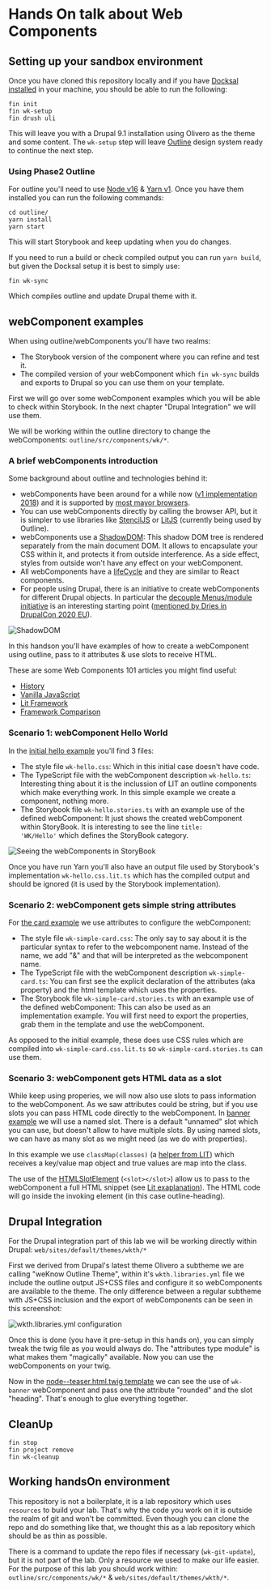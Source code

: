 # Hands On talk about Web Components

## Setting up your sandbox environment

Once you have cloned this repository locally and if you have [Docksal installed](https://docs.docksal.io/getting-started/setup/) in your machine, you should be able to run the following:

```
fin init
fin wk-setup
fin drush uli
```

This will leave you with a Drupal 9.1 installation using Olivero as the theme and some content.
The ```wk-setup``` step will leave [Outline](https://github.com/phase2/outline) design system ready to continue the next step.

### Using Phase2 Outline

For outline you'll need to use [Node v16](https://nodejs.org/en/download/package-manager/#nvm) & [Yarn v1](https://classic.yarnpkg.com/lang/en/docs/install/).
Once you have them installed you can run the following commands:

```
cd outline/
yarn install
yarn start
```

This will start Storybook and keep updating when you do changes.

If you need to run a build or check compiled output you can run ```yarn build```, but given the Docksal setup it is best to simply use:

```
fin wk-sync
```

Which compiles outline and update Drupal theme with it.

## webComponent examples

When using outline/webComponents you'll have two realms:

- The Storybook version of the component where you can refine and test it.
- The compiled version of your webComponent which ```fin wk-sync``` builds and exports to Drupal so you can use them on your template.

First we will go over some webComponent examples which you will be able to check within Storybook. In the next chapter "Drupal Integration" we will use them.

We will be working within the outline directory to change the webComponents: ```outline/src/components/wk/*```.

### A brief webComponents introduction

Some background about outline and technologies behind it:

- webComponents have been around for a while now ([v1 implementation 2018](https://medium.com/@pablortsal/the-year-of-web-components-c92960830d00)) and it is supported by [most mayor browsers](https://developer.mozilla.org/en-US/docs/Web/Web_Components#browser_compatibility).
- You can use webComponents directly by calling the browser API, but it is simpler to use libraries like [StencilJS](https://stenciljs.com/) or [LitJS](https://lit.dev/) (currently being used by Outline).
- webComponents use a [ShadowDOM](https://developer.mozilla.org/en-US/docs/Web/Web_Components/Using_shadow_DOM): This shadow DOM tree is rendered separately from the main document DOM. It allows to encapsulate your CSS within it, and protects it from outside interference. As a side effect, styles from outside won't have any effect on your webComponent.
- All webComponents have a [lifeCycle](https://developer.mozilla.org/en-US/docs/Web/Web_Components/Using_custom_elements#using_the_lifecycle_callbacks) and they are similar to React components.
- For people using Drupal, there is an initiative to create webComponents for different Drupal objects. In particular the [decouple Menus/module initiative](https://www.drupal.org/project/decoupled_menus_initiative) is an interesting starting point ([mentioned by Dries in DrupalCon 2020 EU](https://dri.es/state-of-drupal-presentation-july-2020)).

![ShadowDOM](./resources/ShadowDOM.jpg "ShadowDOM")

In this handson you'll have examples of how to create a webComponent using outline, pass to it attributes & use slots to receive HTML.

These are some Web Components 101 articles you might find useful:

- [History](https://dev.to/this-is-learning/web-components-101-history-2p24)
- [Vanilla JavaScript](https://dev.to/this-is-learning/web-components-101-vanilla-javascript-2pja)
- [Lit Framework](https://dev.to/this-is-learning/web-components-101-lit-framework-3en1)
- [Framework Comparison](https://dev.to/this-is-learning/web-components-101-framework-comparison-989)

### Scenario 1: webComponent Hello World

In the [initial hello example](https://github.com/weknowinc/webcomponents_handson/tree/main/resources/wkwc/wk-hello) you'll find 3 files:

- The style file `wk-hello.css`: Which in this initial case doesn't have code.
- The TypeScript file with the webComponent description `wk-hello.ts`: Interesting thing about it is the inclussion of LIT an outline components which make everything work. In this simple example we create a component, nothing more.
- The Storybook file `wk-hello.stories.ts` with an example use of the defined webComponent: It just shows the created webComponent within StoryBook. It is interesting to see the line <code>title: 'WK/Hello'</code> which defines the StoryBook category.

![Seeing the webComponents in StoryBook](./resources/Outline-Phase2-StoryBook.png "StoryBook")

Once you have run Yarn you'll also have an output file used by Storybook's implementation `wk-hello.css.lit.ts` which has the compiled output and should be ignored (it is used by the Storybook implementation).

### Scenario 2: webComponent gets simple string attributes

For [the card example](https://github.com/weknowinc/webcomponents_handson/tree/main/resources/wkwc/wk-card) we use attributes to configure the webComponent:

- The style file `wk-simple-card.css`: The only say to say about it is the particular syntax to refer to the webcomponent name. Instead of the name, we add "&" and that will be interpreted as the webcomponent name.
- The TypeScript file with the webComponent description `wk-simple-card.ts`: You can first see the explicit declaration of the attributes (aka property) and the html template which uses the properties.
- The Storybook file `wk-simple-card.stories.ts` with an example use of the defined webComponent: This can also be used as an implementation example. You will first need to export the properties, grab them in the template and use the webComponent.

As opposed to the initial example, these does use CSS rules which are compiled into `wk-simple-card.css.lit.ts` so `wk-simple-card.stories.ts` can use them.

### Scenario 3: webComponent gets HTML data as a slot

While keep using properies, we will now also use slots to pass information to the webComponent. As we saw attributes could be string, but if you use slots you can pass HTML code directly to the webComponent. In [banner example](https://github.com/weknowinc/webcomponents_handson/tree/main/resources/wkwc/wk-banner) we will use a named slot. There is a default "unnamed" slot which you can use, but doesn't allow to have multiple slots. By using named slots, we can have as many slot as we might need (as we do with properties).

In this example we use ```classMap(classes)```  (a [helper from LIT](https://lit.dev/docs/components/styles/#dynamic-classes-and-styles)) which receives a key/value map object and true values are map into the class.

The use of the [HTMLSlotElement](https://developer.mozilla.org/en-US/docs/Web/API/HTMLSlotElement) (`<slot></slot>`) allow us to pass to the webComponent a full HTML snippet (see [Lit exaplanation](https://lit.dev/docs/components/shadow-dom/#slots)). The HTML code will go inside the invoking element (in this case outline-heading).

## Drupal Integration

For the Drupal integration part of this lab we will be working directly within Drupal: ```web/sites/default/themes/wkth/*```

First we derived from Drupal's latest theme Olivero a subtheme we are calling "weKnow Outline Theme", within it's ```wkth.libraries.yml``` file we include the outline output JS+CSS files and configure it so webComponents are available to the theme. The only difference between a regular subtheme with JS+CSS inclusion and the export of webComponents can be seen in this screenshot:

![wkth.libraries.yml configuration](./resources/wkth_libraries_yml.png "wkth.libraries.yml")

Once this is done (you have it pre-setup in this hands on), you can simply tweak the twig file as you would always do. The "attributes type module" is what makes them "magically" available. Now you can use the webComponents on your twig.

Now in the [node--teaser.html.twig template](https://github.com/weknowinc/webcomponents_handson/blob/main/resources/wkth/templates/content/node--teaser.html.twig) we can see the use of ```wk-banner``` webComponent and pass one the attribute "rounded" and the slot "heading". That's enough to glue everything together.

## CleanUp

```
fin stop
fin project remove
fin wk-cleanup
```
## Working handsOn environment

This repository is not a boilerplate, it is a lab repository which uses ```resources``` to build your lab. That's why the code you work on it is outside the realm of git and won't be committed. Even though you can clone the repo and do something like that, we thought this as a lab repository which should be as thin as possible.

There is a command to update the repo files if necessary (```wk-git-update```), but it is not part of the lab. Only a resource we used to make our life easier. For the purpose of this lab you should work within: ```outline/src/components/wk/*``` & ```web/sites/default/themes/wkth/*```.
